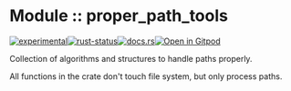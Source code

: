 <!-- {{# generate.module_header{} #}} -->

# Module :: proper_path_tools
<!--{ generate.module_header.start() }-->
 [![experimental](https://raster.shields.io/static/v1?label=&message=experimental&color=orange)](https://github.com/emersion/stability-badges#experimental)[![rust-status](https://github.com/Wandalen/wTools/actions/workflows/module_proper_path_tools_push.yml/badge.svg)](https://github.com/Wandalen/wTools/actions/workflows/module_proper_path_tools_push.yml)[![docs.rs](https://img.shields.io/docsrs/proper_path_tools?color=e3e8f0&logo=docs.rs)](https://docs.rs/proper_path_tools)[![Open in Gitpod](https://raster.shields.io/static/v1?label=try&message=online&color=eee&logo=gitpod&logoColor=eee)](https://gitpod.io/#RUN_PATH=.,SAMPLE_FILE=sample%2Frust%2Fproper_path_tools_trivial%2Fsrc%2Fmain.rs,RUN_POSTFIX=--example%20proper_path_tools_trivial/https://github.com/Wandalen/wTools)
<!--{ generate.module_header.end }-->

Collection of algorithms and structures to handle paths properly.

All functions in the crate don't touch file system, but only process paths.

<!-- ### Basic use-case

```rust
use proper_path_tools::*;

fn main()
{
}
```

### To add to your project

```bash
cargo add proper_path_tools
```

### Try out from the repository

``` shell test
git clone https://github.com/Wandalen/wTools
cd wTools
cargo run --example proper_path_tools_trivial
cargo run
``` -->

